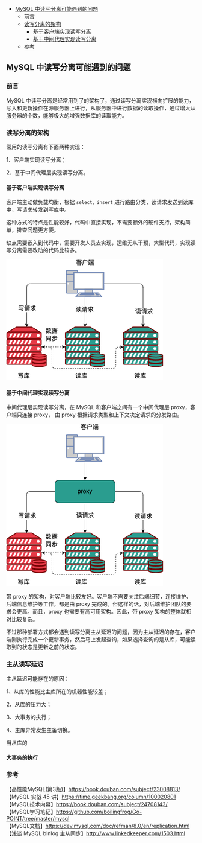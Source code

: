 <!-- START doctoc generated TOC please keep comment here to allow auto update -->
<!-- DON'T EDIT THIS SECTION, INSTEAD RE-RUN doctoc TO UPDATE -->

- [MySQL 中读写分离可能遇到的问题](#mysql-%E4%B8%AD%E8%AF%BB%E5%86%99%E5%88%86%E7%A6%BB%E5%8F%AF%E8%83%BD%E9%81%87%E5%88%B0%E7%9A%84%E9%97%AE%E9%A2%98)
  - [前言](#%E5%89%8D%E8%A8%80)
  - [读写分离的架构](#%E8%AF%BB%E5%86%99%E5%88%86%E7%A6%BB%E7%9A%84%E6%9E%B6%E6%9E%84)
    - [基于客户端实现读写分离](#%E5%9F%BA%E4%BA%8E%E5%AE%A2%E6%88%B7%E7%AB%AF%E5%AE%9E%E7%8E%B0%E8%AF%BB%E5%86%99%E5%88%86%E7%A6%BB)
    - [基于中间代理实现读写分离](#%E5%9F%BA%E4%BA%8E%E4%B8%AD%E9%97%B4%E4%BB%A3%E7%90%86%E5%AE%9E%E7%8E%B0%E8%AF%BB%E5%86%99%E5%88%86%E7%A6%BB)
  - [参考](#%E5%8F%82%E8%80%83)

<!-- END doctoc generated TOC please keep comment here to allow auto update -->

## MySQL 中读写分离可能遇到的问题

### 前言

MySQL 中读写分离是经常用到了的架构了，通过读写分离实现横向扩展的能力，写入和更新操作在源服务器上进行，从服务器中进行数据的读取操作，通过增大从服务器的个数，能够极大的增强数据库的读取能力。   

### 读写分离的架构

常用的读写分离有下面两种实现：  

1、客户端实现读写分离；

2、基于中间代理层实现读写分离。   

#### 基于客户端实现读写分离

客户端主动做负载均衡，根据 `select、insert` 进行路由分类，读请求发送到读库中，写请求转发到写库中。  

这种方式的特点是性能较好，代码中直接实现，不需要额外的硬件支持，架构简单，排查问题更方便。     

缺点需要嵌入到代码中，需要开发人员去实现，运维无从干预，大型代码，实现读写分离需要改动的代码比较多。   

<img src="/img/mysql/mysql-client-readwrite.png"  alt="mysql" />    

#### 基于中间代理实现读写分离

中间代理层实现读写分离，在 MySQL 和客户端之间有一个中间代理层 proxy，客户端只连接 proxy， 由 proxy 根据请求类型和上下文决定请求的分发路由。   

<img src="/img/mysql/mysql-proxy-readwrite.png"  alt="mysql" />   

带 proxy 的架构，对客户端比较友好。客户端不需要关注后端细节，连接维护、后端信息维护等工作，都是由 proxy 完成的。但这样的话，对后端维护团队的要求会更高。而且，proxy 也需要有高可用架构。因此，带 proxy 架构的整体就相对比较复杂。  

不过那种部署方式都会遇到读写分离主从延迟的问题，因为主从延迟的存在，客户端刚执行完成一个更新事务，然后马上发起查询，如果选择查询的是从库，可能读取到的状态是更新之前的状态。    

### 主从读写延迟

主从延迟可能存在的原因：  

1、从库的性能比主库所在的机器性能较差；   

2、从库的压力大；   

3、大事务的执行；  

4、主库异常发生主备切换。   

当从库的

#### 大事务的执行



### 参考

【高性能MySQL(第3版)】https://book.douban.com/subject/23008813/    
【MySQL 实战 45 讲】https://time.geekbang.org/column/100020801  
【MySQL技术内幕】https://book.douban.com/subject/24708143/    
【MySQL学习笔记】https://github.com/boilingfrog/Go-POINT/tree/master/mysql    
【MySQL文档】https://dev.mysql.com/doc/refman/8.0/en/replication.html  
【浅谈 MySQL binlog 主从同步】http://www.linkedkeeper.com/1503.html     
